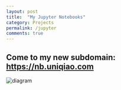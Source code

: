 ```yaml
---
layout: post
title:  "My Jupyter Notebooks"
category: Projects
permalink: /jupyter
comments: true
---
```


## Come to my new subdomain: <https://nb.uniqiao.com>

![diagram](https://nb.uniqiao.com/images/diagram.png)
